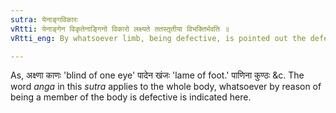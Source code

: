 ```yaml
---
sutra: येनाङ्गविकारः
vRtti: येनाङ्गेन विकृतेनाङ्गिनो विकारो लक्ष्यते ततस्तृतीया विभक्तिर्भवति ॥
vRtti_eng: By whatsoever limb, being defective, is pointed out the defect of the person, after that the third case-affix is employed.

---
```

As, अक्ष्णा काणः 'blind of one eye' पादेन खंजः 'lame of foot.' पाणिना कुण्ठः &c. The word _anga_ in this _sutra_ applies to the whole body, whatsoever by reason of being a member of the body is defective is indicated here.